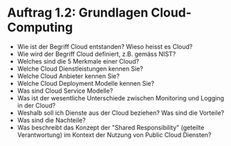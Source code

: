 # Auftrag 1.2: Grundlagen Cloud-Computing

- Wie ist der Begriff Cloud entstanden? Wieso heisst es Cloud?
- Wie wird der Begriff Cloud definiert, z.B. gemäss NIST?
- Welches sind die 5 Merkmale einer Cloud?
- Welche Cloud Dienstleistungen kennen Sie?
- Welche Cloud Anbieter kennen Sie?
- Welche Cloud Deployment Modelle kennen Sie?
- Was sind Cloud Service Modelle?
- Was ist der wesentliche Unterschiede zwischen Monitoring und Logging in der Cloud?
- Weshalb soll ich Dienste aus der Cloud beziehen? Was sind die Vorteile?
- Was sind die Nachteile?
- Was beschreibt das Konzept der "Shared Responsibility" (geteilte Verantwortung) im Kontext der Nutzung von Public Cloud Diensten?